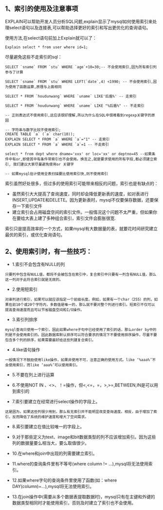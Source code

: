 ## 1、索引的使用及注意事项  

  EXPLAIN可以帮助开发人员分析SQL问题,explain显示了mysql如何使用索引来处理select语句以及连接表,可以帮助选择更好的索引和写出更优化的查询语句。

  使用方法,在select语句前加上Explain就可以了：
  
```
Explain select * from user where id=1;
```
尽量避免这些不走索引的sql：


```
SELECT `sname` FROM `stu` WHERE `age`+10=30;-- 不会使用索引,因为所有索引列参与了计算

SELECT `sname` FROM `stu` WHERE LEFT(`date`,4) <1990; -- 不会使用索引,因为使用了函数运算,原理与上面相同

SELECT * FROM `houdunwang` WHERE `uname` LIKE'后盾%' -- 走索引

SELECT * FROM `houdunwang` WHERE `uname` LIKE "%后盾%" -- 不走索引

-- 正则表达式不使用索引,这应该很好理解,所以为什么在SQL中很难看到regexp关键字的原因

-- 字符串与数字比较不使用索引;
CREATE TABLE `a` (`a` char(10));
EXPLAIN SELECT * FROM `a` WHERE `a`="1" -- 走索引
EXPLAIN SELECT * FROM `a` WHERE `a`=1 -- 不走索引

select * from dept where dname='xxx' or loc='xx' or deptno=45 --如果条件中有or,即使其中有条件带索引也不会使用。换言之,就是要求使用的所有字段,都必须建立索引, 我们建议大家尽量避免使用or 关键字

-- 如果mysql估计使用全表扫描要比使用索引快,则不使用索引
```

索引虽然好处很多，但过多的使用索引可能带来相反的问题，索引也是有缺点的：

  - 虽然索引大大提高了查询速度，同时却会降低更新表的速度，如对表进行INSERT,UPDATE和DELETE。因为更新表时，mysql不仅要保存数据，还要保存一下索引文件
  - 建立索引会占用磁盘空间的索引文件。一般情况这个问题不太严重，但如果你在要给大表上建了多种组合索引，索引文件会膨胀很宽.

  索引只是提高效率的一个方式，如果mysql有大数据量的表，就要花时间研究建立最优的索引，或优化查询语句。
  
  
## 2、使用索引时，有一些技巧：

 - 1.索引不会包含有NULL的列

  ```
  只要列中包含有NULL值，都将不会被包含在索引中，复合索引中只要有一列含有NULL值，那么这一列对于此符合索引就是无效的。
  ```

 - 2.使用短索引
 
  ```
  对串列进行索引，如果可以就应该指定一个前缀长度。例如，如果有一个char（255）的列，如果在前10个或20个字符内，多数值是唯一的，那么就不要对整个列进行索引。短索引不仅可以提高查询速度而且可以节省磁盘空间和I/O操作。
  ```
 - 3.索引列排序
 
  ```
  mysql查询只使用一个索引，因此如果where子句中已经使用了索引的话，那么order by中的列是不会使用索引的。因此数据库默认排序可以符合要求的情况下不要使用排序操作，尽量不要包含多个列的排序，如果需要最好给这些列建复合索引。
  ```
 - 4.like语句操作

  ```
  一般情况下不鼓励使用like操作，如果非使用不可，注意正确的使用方式。like ‘%aaa%’不会使用索引，而like ‘aaa%’可以使用索引。
  ```
 - 5.不要在列上进行运算

 - 6.不使用NOT IN 、<>、！=操作，但<,<=，=，>,>=,BETWEEN,IN是可以用到索引的

 - 7.索引要建立在经常进行select操作的字段上。
 
  ```
  这是因为，如果这些列很少用到，那么有无索引并不能明显改变查询速度。相反，由于增加了索引，反而降低了系统的维护速度和增大了空间需求。
  ```
 - 8.索引要建立在值比较唯一的字段上。

 - 9.对于那些定义为text、image和bit数据类型的列不应该增加索引。因为这些列的数据量要么相当大，要么取值很少。

 - 10.在where和join中出现的列需要建立索引。

 - 11.where的查询条件里有不等号(where column != …),mysql将无法使用索引。

 - 12.如果where字句的查询条件里使用了函数(如：where DAY(column)=…),mysql将无法使用索引。

 - 13.在join操作中(需要从多个数据表提取数据时)，mysql只有在主键和外键的数据类型相同时才能使用索引，否则及时建立了索引也不会使用。



